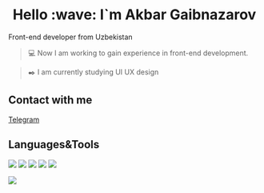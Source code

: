   <h1 align="center"> Hello :wave: I`m Akbar Gaibnazarov </h1>
 Front-end developer from Uzbekistan

> :computer: Now I am working to gain experience in front-end development.

> :black_nib: I am currently studying UI UX design

## Contact with me

[Telegram](https://t.me/jasecore)

## Languages&Tools

<img src="https://img.shields.io/badge/HTML-E34F26?style=for-the-badge&logo=html5&logoColor=white" /> <img src="https://img.shields.io/badge/CSS-1572B6?style=for-the-badge&logo=css3&logoColor=white" /> <img src="https://img.shields.io/badge/javascript-F7DF1E?style=for-the-badge&logo=javascript&logoColor=white" /> <img src="https://img.shields.io/badge/Figma-F24E1E?style=for-the-badge&logo=figma&logoColor=white" />  <img src="https://img.shields.io/badge/visual studio code-007ACC?style=for-the-badge&logo=visualstudiocode&logoColor=white" />

![](https://github-profile-summary-cards.vercel.app/api/cards/profile-details?username=jasecore&theme=solarized_dark)
